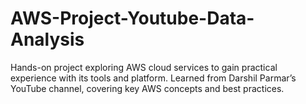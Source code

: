 # AWS-Project-Youtube-Data-Analysis
Hands-on project exploring AWS cloud services to gain practical experience with its tools and platform. Learned from Darshil Parmar’s YouTube channel, covering key AWS concepts and best practices.
